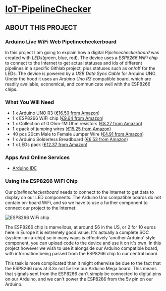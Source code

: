 # **[IoT-PipelineChecker](https://github.com/Centigrade/IoT-PipelineChecker)**

## **ABOUT THIS PROJECT**
### **Arduino Live WiFi Web Pipelinecheckerboard**
In this project I am going to explain how a digital _Pipelinecheckerboard_ was created  with _LEDs_(green, blue, red). The device uses a _ESP8266 WiFi chip_ to connect to the Internet to get actual statuses and ids of different pipelines in a specific Githlab project, plus statuses such as on/off for the LEDs. The device is powered by a _USB Data Sync Cable_ for Arduino UNO. Under the hood it uses an _Arduino Uno R3_ compatible board, which are readily available, economical, and communicate well with the ESP8266 chips.

### **What You Will Need**
 * 1 x Arduino UNO R3 ([€16.50 from Amazon](https://www.amazon.com/-/de/dp/B008GRTSV6/ref=sr_1_3?__mk_de_DE=%C3%85M%C3%85%C5%BD%C3%95%C3%91&dchild=1&keywords=arduino+uno+r3&qid=1607697403&sr=8-3))
 * 1 x ESP8266 WIFI chip ([€9.64 from Amazon](https://www.amazon.com/-/de/dp/B08B3VZS4N/ref=pd_sbs_147_5/147-8534147-2022314?_encoding=UTF8&pd_rd_i=B08B3VZS4N&pd_rd_r=f840cedd-d15c-4866-abaf-4fba7a4f5b01&pd_rd_w=CyfWQ&pd_rd_wg=UEXwD&pf_rd_p=ed1e2146-ecfe-435e-b3b5-d79fa072fd58&pf_rd_r=NT1SKSVPQXR9VRXZ5RR3&psc=1&refRID=NT1SKSVPQXR9VRXZ5RR3))
* 1 x Collection of 0 Ohm-1M Ohm resistors ([€8.27 from Amazon](https://www.amazon.co.uk/SIQUK-Resistors-Assortment-Resistor-Experiments/dp/B07P2KCKPT/ref=pd_sbs_107_4/259-8561364-3575130?_encoding=UTF8&pd_rd_i=B07P2KCKPT&pd_rd_r=e4e46020-455f-4ff7-aa4e-f2ae1e7ec53d&pd_rd_w=Tdbu8&pd_rd_wg=jvHXn&pf_rd_p=2304238d-df78-4b25-a9a0-b27dc7bd722e&pf_rd_r=P37Y9ZFYS1C1K7Y208MH&psc=1&refRID=P37Y9ZFYS1C1K7Y208MH))
* 1 x pack of jumping wires ([€15.25 from Amazon](https://www.amazon.co.uk/WayinTop-Breadboard-Preformed-Solderless-Prototyping/dp/B07PRGFW5Z/ref=sr_1_5?dchild=1&keywords=jumping+wires+arduino&qid=1607698443&s=computers&sr=1-5))
* 40 pcs 20cm Male to Female Jumper Wire ([€4.91 from Amazon](https://www.amazon.co.uk/Ganvol-Solderless-Flexible-Breadboard-Raspberry-Male-Female/dp/B01LVVIOUO/ref=sr_1_4?dchild=1&keywords=jumping+wires+arduino&qid=1607698443&s=computers&sr=1-4))
* 1 x Arduino Solderless Breadboard ([€6.53 from Amazon](https://www.amazon.co.uk/Breadboard-Solderless-Prototype-PCB-Board/dp/B06XWFG9DT/ref=sr_1_8?crid=1G756QO9TXPKL&dchild=1&keywords=arduino+breadboard&qid=1607698866&s=computers&sprefix=arduino+breadbord%2Ccomputers%2C175&sr=1-8))
* 1 x LEDs pack ([€12.37 from Amazon](https://www.amazon.com/-/de/dp/B073QMYKDM/ref=sr_1_4?__mk_de_DE=%C3%85M%C3%85%C5%BD%C3%95%C3%91&dchild=1&keywords=LEDs+arduino&qid=1607695120&sr=8-4))


### **Apps And Online Services**
* [Arduino IDE](https://www.arduino.cc/en/software)

### **Using the ESP8266 WIFI Chip**
Our _pipelinecheckerboard_ needs to connect to the Internet to get data to display on our LED components. The Arduino Uno compatible boards do not contain on-board WiFi, and so we have to use a further component to connect our project to the Internet.

![ESP8266 WiFi chip](https://www.electronicwings.com/public/images/user_images/images/Sensor%20%26%20Modules/ESP8266/esp8266.jpg)

The ESP8266 chip is marvellous, at around $6 in the US, or 2 for 10 euros here in Europe it is extremely good value. It's actually a complete SOC (system-on-a-chip) so in many ways is effectively 'another Arduino' style component, you can upload code to the device and use it on it's own. In this project however we wish to use it alongside our Arduino compatible board, with information being passed from the ESP8266 chip to our central board.

This task is more complicated than it might otherwise be due to the fact that the ESP8266 runs at 3.3v not 5v like our Arduino Mega board. This means that signals sent from the ESP8266 can't simply be connected to digital pins on our Arduino, and we can't power the ESP8266 from the 5v pin on our Arduino.